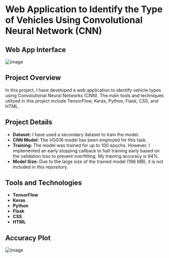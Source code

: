 # Web Application to Identify the Type of Vehicles Using Convolutional Neural Network (CNN)

## Web App Interface

![image](https://github.com/usmaan9990/VehicleClassi_CNN/assets/31176872/05184c36-b823-4718-a0bc-aa336df37e7a) 



## Project Overview

In this project, I have developed a web application to identify vehicle types using Convolutional Neural Networks (CNN). The main tools and techniques utilized in this project include TensorFlow, Keras, Python, Flask, CSS, and HTML.

## Project Details

- **Dataset:** I have used a secondary dataset to train the model.
- **CNN Model:** The VGG16 model has been employed for this task.
- **Training:** The model was trained for up to 100 epochs. However, I implemented an early stopping callback to halt training early based on the validation loss to prevent overfitting. My training accuracy is 94%.
- **Model Size:** Due to the large size of the trained model (196 MB), it is not included in this repository.

## Tools and Technologies

- **TensorFlow**
- **Keras**
- **Python**
- **Flask**
- **CSS**
- **HTML**

## Accuracy Plot

![image](https://github.com/usmaan9990/VehicleClassi_CNN/assets/31176872/41dcfad9-754a-472f-b7cb-230c249660a1)

